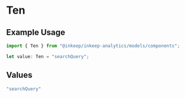 # Ten

## Example Usage

```typescript
import { Ten } from "@inkeep/inkeep-analytics/models/components";

let value: Ten = "searchQuery";
```

## Values

```typescript
"searchQuery"
```